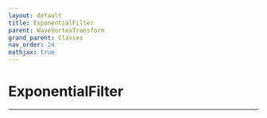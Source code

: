 ```yaml
---
layout: default
title: ExponentialFilter
parent: WaveVortexTransform
grand_parent: Classes
nav_order: 24
mathjax: true
---
```


#  ExponentialFilter




---

